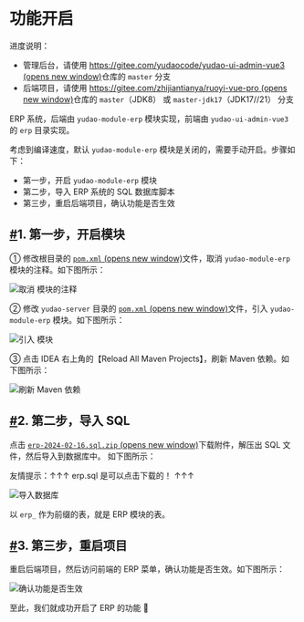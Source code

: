 # 功能开启

进度说明：

- 管理后台，请使用 [https://gitee.com/yudaocode/yudao-ui-admin-vue3 (opens new window)](https://gitee.com/yudaocode/yudao-ui-admin-vue3)仓库的 `master` 分支
- 后端项目，请使用 [https://gitee.com/zhijiantianya/ruoyi-vue-pro (opens new window)](https://gitee.com/zhijiantianya/ruoyi-vue-pro)仓库的 `master`（JDK8） 或 `master-jdk17`（JDK17//21） 分支

ERP 系统，后端由 `yudao-module-erp` 模块实现，前端由 `yudao-ui-admin-vue3` 的 `erp` 目录实现。

考虑到编译速度，默认 `yudao-module-erp` 模块是关闭的，需要手动开启。步骤如下：

- 第一步，开启 `yudao-module-erp` 模块
- 第二步，导入 ERP 系统的 SQL 数据库脚本
- 第三步，重启后端项目，确认功能是否生效

## [#](https://doc.iocoder.cn/erp/build/#_1-第一步-开启模块)1. 第一步，开启模块

① 修改根目录的 [`pom.xml` (opens new window)](https://github.com/YunaiV/ruoyi-vue-pro/blob/master/pom.xml)文件，取消 `yudao-module-erp` 模块的注释。如下图所示：

![取消  模块的注释](https://doc.iocoder.cn/img/ERP%E6%89%8B%E5%86%8C/%E5%8A%9F%E8%83%BD%E5%BC%80%E5%90%AF/%E7%AC%AC%E4%B8%80%E6%AD%A5-01.png)

② 修改 `yudao-server` 目录的 [`pom.xml` (opens new window)](https://github.com/YunaiV/ruoyi-vue-pro/blob/master/yudao-server/pom.xml)文件，引入 `yudao-module-erp` 模块。如下图所示：

![引入  模块](https://doc.iocoder.cn/img/ERP%E6%89%8B%E5%86%8C/%E5%8A%9F%E8%83%BD%E5%BC%80%E5%90%AF/%E7%AC%AC%E4%B8%80%E6%AD%A5-02.png)

③ 点击 IDEA 右上角的【Reload All Maven Projects】，刷新 Maven 依赖。如下图所示：

![刷新 Maven 依赖](https://doc.iocoder.cn/img/%E5%85%AC%E4%BC%97%E5%8F%B7%E6%89%8B%E5%86%8C/%E5%8A%9F%E8%83%BD%E5%BC%80%E5%90%AF/%E7%AC%AC%E4%B8%80%E6%AD%A5-03.png)

## [#](https://doc.iocoder.cn/erp/build/#_2-第二步-导入-sql)2. 第二步，导入 SQL

点击 [`erp-2024-02-16.sql.zip` (opens new window)](https://t.zsxq.com/17iEOp1oE)下载附件，解压出 SQL 文件，然后导入到数据库中。 如下图所示：

友情提示：↑↑↑ erp.sql 是可以点击下载的！ ↑↑↑

![导入数据库](https://doc.iocoder.cn/img/ERP%E6%89%8B%E5%86%8C/%E5%8A%9F%E8%83%BD%E5%BC%80%E5%90%AF/%E7%AC%AC%E4%BA%8C%E6%AD%A5-01.png)

以 `erp_` 作为前缀的表，就是 ERP 模块的表。

## [#](https://doc.iocoder.cn/erp/build/#_3-第三步-重启项目)3. 第三步，重启项目

重启后端项目，然后访问前端的 ERP 菜单，确认功能是否生效。如下图所示：

![确认功能是否生效](https://doc.iocoder.cn/img/ERP%E6%89%8B%E5%86%8C/%E5%8A%9F%E8%83%BD%E6%BC%94%E7%A4%BA/%E7%AE%A1%E7%90%86%E5%90%8E%E5%8F%B0.png)

至此，我们就成功开启了 ERP 的功能 🙂